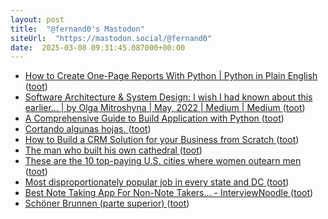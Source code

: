```yaml
---
layout: post
title:  "@fernand0's Mastodon"
siteUrl:  "https://mastodon.social/@fernand0"
date:  2025-03-08 09:31:45.087000+00:00
---
```

*  [How to Create One-Page Reports With Python \| Python in Plain English ](https://python.plainenglish.io/one-page-reports-with-python-adf58432ae4) ([toot](https://mastodon.social/@fernand0/114126114330031607))
*  [Software Architecture & System Design: I wish I had known about this earlier… \| by Olga Mitroshyna \| May, 2022 \| Medium \| Medium ](https://medium.com/@olgamitroshyna/software-architecture-i-wish-i-had-known-about-this-earlier-4df43eae57d) ([toot](https://mastodon.social/@fernand0/114124505182651461))
*  [A Comprehensive Guide to Build Application with Python ](https://code.likeagirl.io/a-comprehensive-guide-to-build-application-with-python-ba6c71c26f1) ([toot](https://mastodon.social/@fernand0/114122564312348773))
*  [Cortando algunas hojas. ](https://avecesunafoto.wordpress.com/2025/03/07/cortando-algunas-hojas) ([toot](https://mastodon.social/@fernand0/114122564087289006))
*  [How to Build a CRM Solution for your Business from Scratch ](https://mobileappcircular.com/how-to-build-a-crm-solution-for-your-business-from-scratch-1dd036ffb0) ([toot](https://mastodon.social/@fernand0/114122412534129681))
*  [The man who built his own cathedral ](https://www.theguardian.com/world/2022/may/31/the-man-who-built-his-own-cathedral-justo-gallego-mejorada-del-campo-spai) ([toot](https://mastodon.social/@fernand0/114122033697287802))
*  [These are the 10 top-paying U.S. cities where women outearn men ](https://www.cnbc.com/2024/03/27/women-outearn-men-in-just-42-us-cities-says-new-research-where-they-earn-the-most.htm) ([toot](https://mastodon.social/@fernand0/114121901695026375))
*  [Most disproportionately popular job in every state and DC ](https://www.businessinsider.com/most-disproportionately-popular-job-in-every-state-and-dc-2022-) ([toot](https://mastodon.social/@fernand0/114121197024162086))
*  [Best Note Taking App For Non-Note Takers… - InterviewNoodle ](https://interviewnoodle.com/best-note-taking-app-for-non-note-takers-c888180b275) ([toot](https://mastodon.social/@fernand0/114120995907856185))
*  [Schöner Brunnen (parte superior) ](https://www.flickr.com/photos/fernand0/54360282230) ([toot](https://mastodon.social/@fernand0/114120667941679671))
